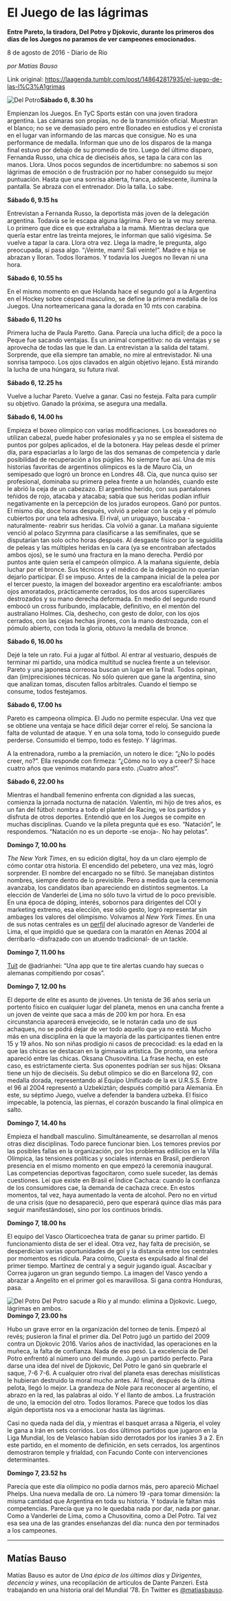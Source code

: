# El Juego de las lágrimas

**Entre Pareto, la tiradora, Del Potro y Djokovic, durante los primeros dos días de los Juegos no paramos de ver campeones emocionados.**

8 de agosto de 2016 - Diario de Río

_por Matías Bauso_

Link original: https://laagenda.tumblr.com/post/148642817935/el-juego-de-las-l%C3%A1grimas

![Del Potro](https://64.media.tumblr.com/9965a0ec5f51ad4d1855cdd4a1a2372c/tumblr_inline_pjzp5tkM8L1t6q87u_500.png)**Sábado 6, 8.30 hs**  


Empienzan los Juegos. En
TyC Sports están con una joven tiradora argentina. Las cámaras son
propias, no de la transmisión oficial. Muestran el blanco; no se ve
demasiado pero entre Bonadeo en estudios y el cronista en el lugar
van informando de las marcas que consigue. No es una performance de
medalla. Informan que uno de los disparos de la manga final estuvo
por debajo de su promedio de tiro. Luego del último disparo,
Fernanda Russo, una chica de dieciséis años, se tapa la cara con
las manos. Llora. Unos pocos segundos de incertidumbre: no sabemos si
son lágrimas de emoción o de frustración por no haber conseguido
su mejor puntuación. Hasta que una sonrisa abierta, franca,
adolescente, ilumina la pantalla. Se abraza con el entrenador. Dio la
talla. Lo sabe.  


**Sábado 6, 9.15 hs**  


 Entrevistan a Fernanda
Russo, la deportista más joven de la delegación argentina. Todavía
se le escapa alguna lágrima. Pero se la ve muy serena. Lo primero
que dice es que extrañaba a la mamá. Mientras declara que quería
estar entre las treinta mejores, le informan que salió vigésima. Se
vuelve a tapar la cara. Llora otra vez. Llega la madre, le pregunta,
algo preocupada, si pasa algo. “¡Veinte, mami! Salí veinte!”.
Madre e hija se abrazan y lloran. Todos lloramos. Y todavía los
Juegos no llevan ni una hora. 
  


**Sábado 6, 10.55 hs**  


 En el mismo momento en
que Holanda hace el segundo gol a la Argentina en el Hockey sobre
césped masculino, se define la primera medalla de los Juegos. Una
norteamericana gana la dorada en 10 mts con carabina.  


**Sábado 6, 11.20 hs**  


 Primera lucha de Paula
Paretto. Gana. Parecía una lucha difícil; de a poco la Peque fue
sacando ventajas. Es un animal competitivo: no da ventajas y se
aprovecha de todas las que le dan. La entrevistan a la salida del
tatami. Sorprende, que ella siempre tan amable, no mire al
entrevistador. Ni una sonrisa tampoco. Los ojos clavados en algún
objetivo lejano. Está mirando la lucha de una húngara, su futura
rival.  


**Sábado 6, 12.25 hs**  


 Vuelve a luchar Pareto.
Vuelve a ganar. Casi no festeja. Falta para cumplir su objetivo.
Ganado la próxima, se asegura una medalla.  


**Sábado 6, 14.00 hs**  


 Empieza el boxeo olímpico
con varias modificaciones. Los boxeadores no utilizan cabezal, puede
haber profesionales y ya no se emplea el sistema de puntos por golpes
aplicados, el de la botonera. Hay peleas desde el primer día, para
espaciarlas a lo largo de las dos semanas de competencia y darle 
posibilidad de recuperación a los púgiles. No siempre fue así. Una
de mis historias favoritas de argentinos olímpicos es la de Mauro
Cía, un semipesado que logró un bronce en Londres 48. Cía, que
nunca quiso ser profesional, dominaba su primera pelea frente a un
holandés, cuando este le abrió la ceja de un cabezazo. El argentino
herido, con sus pantalones teñidos de rojo, atacaba y atacaba; sabía
que sus heridas podían influir negativamente en la percepción de
los jurados europeos. Ganó por puntos. El mismo día, doce horas
después, volvió a pelear con la ceja y el pómulo cubiertos por una
tela adhesiva. El rival, un uruguayo, buscaba -naturalmente- reabrir
sus heridas. Cía volvió a ganar. La mañana siguiente venció al
polaco Szyrmna para clasificarse a las semifinales, que se
disputarían tan solo ocho horas después. Al desgaste físico por la
seguidilla de peleas y las múltiples heridas en la cara (ya se
encontraban afectados ambos ojos), se le sumó una fractura en la
mano derecha. Perdió por puntos ante quien sería el campeón
olímpico. A la mañana siguiente, debía luchar por el bronce. Sus
técnicos y el médico de la delegación no querían dejarlo
participar. Él se impuso. Antes de la campana inicial de la pelea
por el tercer puesto, la imagen del boxeador argentino era
escalofriante: ambos ojos amoratados, prácticamente cerrados, los
dos arcos superciliares destrozados y su mano derecha deformada. En
medio del segundo round embocó un cross furibundo, implacable,
definitivo, en el mentón del australiano Holmes. Cía, deshecho, con
gesto de dolor, con los ojos cerrados, con las cejas hechas jirones,
con la mano destrozada, con el pómulo abierto, con toda la gloria,
obtuvo la medalla de bronce.  


**Sábado 6, 16.00 hs**  


 Dejé la tele un rato.
Fui a jugar al fútbol. Al entrar al vestuario, después de terminar
mi partido, una módica multitud se nuclea frente a un televisor.
Pareto y una japonesa correosa buscan un lugar en la final. Todos
opinan, dan (im)precisiones técnicas. No sólo quieren que gane la
argentina, sino que analizan tomas, discuten fallos arbitrales.
Cuando el tiempo se consume, todos festejamos.  


**Sábado 6, 17.00 hs**  


 Pareto es campeona
olímpica. El Judo no permite especular. Una vez que se obtiene una
ventaja se hace difícil dejar correr el reloj. Se sanciona la falta
de voluntad de ataque. Y en una sola toma, todo lo conseguido puede
perderse. Consumido el tiempo, todo es festejo. Y lágrimas. 


 A la entrenadora, rumbo a
la premiación, un notero le dice: “¿No lo podés creer, no?”.
Ella responde con firmeza: “¿Cómo no lo voy a creer? Si hace
cuatro años que venimos matando para esto. ¡Cuatro años!”.  


**Sábado 6, 22.00 hs**  


 Mientras el handball
femenino enfrenta con dignidad a las suecas, comienza la jornada
nocturna de natación.  Valentín, mi hijo de tres años, es un fan
del fútbol: nombra a todo el plantel de Racing, ve los partidos y
disfruta de otros deportes. Entendió que en los Juegos se compite en
muchas disciplinas. Cuando ve la pileta pregunta qué es eso.
“Natación”, le respondemos. “Natación no es un
deporte -se enoja-. No hay pelotas”. 
  


**Domingo 7, 10.00 hs**  


 *The New York Times*,
en su edición digital, hoy da un claro ejemplo de cómo contar otra
historia. El encendido del pebetero, una vez más, logró sorprender.
El nombre del encargado no se filtró. Se manejaban distintos
nombres, siempre dentro de lo previsible. Pero a medida que la
ceremonia avanzaba, los candidatos iban apareciendo en distintos
segmentos. La elección de Vanderlei de Lima no sólo tuvo la virtud
de lo poco previsible. En una época de dóping, interés, sobornos
para dirigentes del COI y marketing extremo, esa elección, ese sólo
gesto, logró representar sin ambages los valores del olimpismo.
Volvamos al *New York Times*. En una de sus notas centrales es
un [perfil](https://t.umblr.com/redirect?z=http%3A%2F%2Fwww.nytimes.com%2F2016%2F08%2F07%2Fsports%2Folympics%2Fvanderlei-de-lima-goes-from-an-indignity-to-an-illumination.html%3Fref%3Dsports%29&t=MTA0NzJkNDVmNTZlODE2YjY5ZTMxOTg4YmQ3OThhN2JhMWZjZjA1ZCxjWTZuUjhXZA%3D%3D&b=t%3AXDz46txpppLgDp7rJlWQpw&p=https%3A%2F%2Flaagenda.tumblr.com%2Fpost%2F148642817935%2Fel-juego-de-las-l%25C3%25A1grimas&m=1&ts=1705438669)
del alucinado agresor de Vanderlei de Lima,  el que impidió que se
quedara con la maratón en Atenas 2004 al derribarlo -disfrazado con
un atuendo tradicional- de un tackle.  


**Domingo 7, 11.00 hs**  


 [Tuit](https://twitter.com/adrianhei/status/762102329571217412)
de @adrianhei: “Una app que te tire alertas cuando hay suecas o
alemanas compitiendo por cosas”.  


**Domingo 7, 12.00 hs**  


 El deporte de elite es
asunto de jóvenes. Un tenista de 36 años sería un portento físico
en cualquier lugar del planeta, menos en una cancha frente a un joven
de veinte que saca a más de 200 km por hora. En esa circunstancia
aparecerá envejecido, se le notarán cada uno de sus achaques, no se
podrá dejar de ver todo aquello que ya no está.  Mucho más en una
disciplina en la que la mayoría de las participantes tienen entre 15
y 19 años. No son niñas prodigio ni casos de precocidad: es la edad
en la que las chicas se destacan en la gimnasia artística. De
pronto, una señora apareció entre las chicas. Oksana Chusovitina.
La frase hecha, en este caso,  es estrictamente cierta. Sus oponentes
podrían ser sus hijas: Oksana tiene un hijo de dieciséis. Su debut
olímpico se dio en Barcelona 92, con medalla dorada, representando
al Equipo Unificado de la ex U.R.S.S. Entre el 96 al 2004 representó
a Uzbekiztán; después compitió para Alemania. En este, su séptimo
Juego, vuelve a defender la bandera uzbeka. El físico impecable, la
potencia, las piernas, el corazón buscando la final olímpica en
salto.  


**Domingo 7, 14.40 hs**  


 Empieza el handball
masculino. Simultáneamente, se desarrollan al menos otras diez
disciplinas. Todo parece funcionar bien. Los temores previos por las
posibles fallas en la organización, por los problemas edilicios en
la Villa Olímpica, las tensiones políticas y sociales internas en
Brasil, perdieron presencia en el mismo momento en que empezó la
ceremonia inaugural. Las competencias deportivas fagocitaron, como
suele suceder, las demás cuestiones. Leí que existe en Brasil el
Índice Cachaca: cuando la confianza de los consumidores cae, la
demanda de cachaza crece. En estos momentos, tal vez, haya aumentado
la venta de alcohol. Pero no en virtud de una crisis (que no
desapareció, pero que esperará quince días más para seguir
manifestándose), sino por los continuos brindis.  


**Domingo 7, 18.00 hs**  


 El equipo del Vasco
Olarticoechea trata de ganar su primer partido. El funcionamiento
dista de ser el ideal. Otra vez, hay falta de precisión, se
desperdician varias oportunidades de gol y la distancia entre los
centrales por momentos es ridícula. Para colmo, Cuesta es expulsado
al final del primer tiempo. Martínez de central y a seguir jugando
igual. Ascacíbar y Correa jugaron un gran segundo tiempo. La imagen
del Vasco yendo a abrazar a Angelito en el primer gol es maravillosa.
Si gana contra Honduras, pasa. 


  


![Del Potro](https://64.media.tumblr.com/9965a0ec5f51ad4d1855cdd4a1a2372c/tumblr_inline_pjzp5tkM8L1t6q87u_500.png) Del Potro sacude a Río y al mundo: elimina a Djokovic. Luego, lágrimas en ambos.  
**Domingo 7, 23.00 hs**  


 Hubo un grave error en la
organización del torneo de tenis. Empezó al revés; pusieron la
final el primer día. Del Potro jugó un partido del 2009 contra un
Djokovic 2016. Varios años de inactividad, las operaciones en la
muñeca, la falta de confianza. Nada de eso pesó. La excelencia de
Del Potro enfrentó al número uno del mundo. Jugó un partido
perfecto. Para darse una idea del nivel de Djokovic, Del Potro le
ganó sin quebrarle el saque, 7-6 7-6. A cualquier otro rival del
planeta esas derechas misilísticas le hubieran destruido la moral
mucho antes. Al final, después de la última pelota, llegó lo
mejor. La grandeza de Nole para reconocer al argentino, el abrazo en
la red, las palabras al oído. Y el llanto de ambos. La frustración
de uno, la emoción del otro. Todos lloramos. Parece que todos los
días algún deportista nos va a emocionar hasta las lágrimas.

 Casi no queda nada del
día, y mientras el basquet arrasa a Nigeria, el voley le gana a Irán
en sets corridos. Los dos últimos partidos que jugaron en la Liga
Mundial, los de Velasco habían sido derrotados por los iraníes 3 a
2. En este partido, en el momento de definición, en sets cerrados,
los argentinos demostraron temple y frialdad, con Facundo Conte con
intervenciones determinantes. 
  


**Domingo 7, 23.52 hs**  


 Parecía que este día
olímpico no podía darnos más, pero apareció Michael Phelps. Una
nueva medalla de oro. La número 19 -para tomar dimensión: la misma
cantidad que Argentina en toda su historia. Y todavía le faltan más
competencias. Parecía que ya no le quedaba nada por dar, nada por
ganar. Como a Vanderlei de Lima, como a Chusovitina, como a Del
Potro. Tal vez esa sea una de las grandes enseñanzas del día: nunca
den por terminados a los campeones.  




---

 Matías Bauso
-------------

 Matías Bauso es autor de *Una épica de los últimos días* y *Dirigentes, decencia y wines*, una recopilación de artículos de Dante Panzeri. Está trabajando en una historia oral del Mundial ‘78. En Twitter es [@matiasbauso](https://twitter.com/matiasbauso). 

